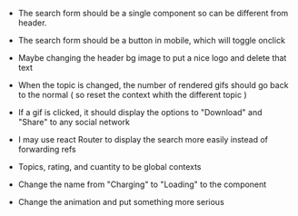 <!-- Header and more  -->
- The search form should be a single component so can be different from header.

- The search form should be a button in mobile, which will toggle onclick

- Maybe changing the header bg image to put a nice logo and delete that text



<!-- Main  -->
- When the topic is changed, the number of rendered gifs should go back to the normal ( so reset the context whith the different topic )

- If a gif is clicked, it should display the options to "Download" and "Share" to any social network 

- I may use react Router to display the search more easily instead of forwarding refs

- Topics, rating, and cuantity to be global contexts

<!-- Loading  -->

- Change the name from "Charging" to "Loading" to the component

- Change the animation and put something more serious
